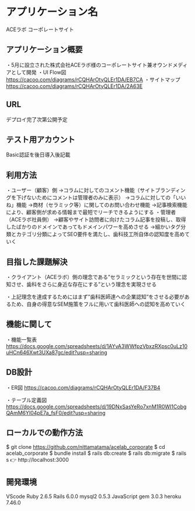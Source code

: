 # アプリケーション名
ACEラボ コーポレートサイト

## アプリケーション概要
・5月に設立された株式会社ACEラボ様のコーポレートサイト兼オウンドメディアとして開発
・UI Flow図
https://cacoo.com/diagrams/rCQHArOtyQLEr1DA/EB7CA
・サイトマップ
https://cacoo.com/diagrams/rCQHArOtyQLEr1DA/2A63E

## URL
デプロイ完了次第公開予定

## テスト用アカウント
Basic認証を後日導入後記載

## 利用方法
・ユーザー（顧客）側
→コラムに対してのコメント機能（サイトブランディングを下げないためにコメントは管理者のみに表示）
→コラムに対しての「いいね」機能
→商材（セラミック等）に関してのお問い合わせ機能
→記事検索機能により、顧客側が求める情報まで最短でリーチできるようにする
・管理者（ACEラボ社員側）
→顧客やサイト訪問者に向けたコラム記事を投稿し、取得したばかりのドメインであってもドメインパワーを高めさせる
→細かいタグ分類とカテゴリ分類によってSEO要件を満たし、歯科技工所自体の認知度を高めていく

## 目指した課題解決
・クライアント（ACEラボ）側の理念である”セラミックという存在を世間に認知させ、歯科をさらに身近な存在にする”という理念を実現させる

・上記理念を達成するためにはまず”歯科医師達への企業認知”をさせる必要があるため、自身の得意なSEM施策をフルに用いて歯科医師への認知を高めていく

## 機能に関して
・機能一覧表
https://docs.google.com/spreadsheets/d/1AYvA3WWfpzVbxzRXpsc0uLz10uHCn646Xwt3UXa87gc/edit?usp=sharing

## DB設計
・ER図
https://cacoo.com/diagrams/rCQHArOtyQLEr1DA/F37B4

・テーブル定義図
https://docs.google.com/spreadsheets/d/19DNxSasYeRo7xnM1R0WI1CobgQAmM6YI04pE7a_fsF0/edit?usp=sharing

## ローカルでの動作方法
$ git clone https://github.com/nittamatama/acelab_corporate
$ cd acelab_corporate
$ bundle install
$ rails db:create
$ rails db:migrate
$ rails s
👉 http://localhost:3000

## 開発環境
VScode
Ruby 2.6.5
Rails 6.0.0
mysql2 0.5.3
JavaScript
gem 3.0.3
heroku 7.46.0

